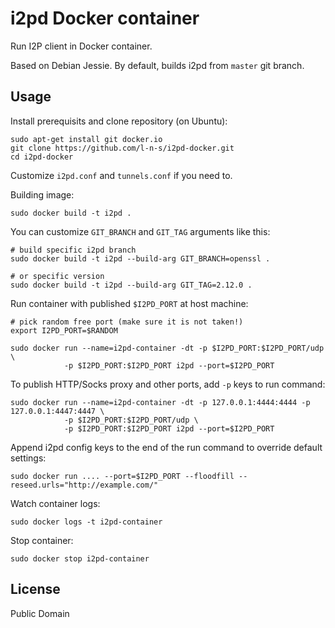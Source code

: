 i2pd Docker container
=====================

Run I2P client in Docker container.

Based on Debian Jessie. By default, builds i2pd from `master` git branch.

Usage
-----

Install prerequisits and clone repository (on Ubuntu):

    sudo apt-get install git docker.io
    git clone https://github.com/l-n-s/i2pd-docker.git
    cd i2pd-docker

Customize `i2pd.conf` and `tunnels.conf` if you need to.

Building image:

    sudo docker build -t i2pd . 

You can customize `GIT_BRANCH` and `GIT_TAG` arguments like this:

    # build specific i2pd branch
    sudo docker build -t i2pd --build-arg GIT_BRANCH=openssl . 

    # or specific version
    sudo docker build -t i2pd --build-arg GIT_TAG=2.12.0 .

Run container with published `$I2PD_PORT` at host machine:

    # pick random free port (make sure it is not taken!)
    export I2PD_PORT=$RANDOM
    
    sudo docker run --name=i2pd-container -dt -p $I2PD_PORT:$I2PD_PORT/udp \
                -p $I2PD_PORT:$I2PD_PORT i2pd --port=$I2PD_PORT

To publish HTTP/Socks proxy and other ports, add `-p` keys to run command:

    sudo docker run --name=i2pd-container -dt -p 127.0.0.1:4444:4444 -p 127.0.0.1:4447:4447 \
                -p $I2PD_PORT:$I2PD_PORT/udp \
                -p $I2PD_PORT:$I2PD_PORT i2pd --port=$I2PD_PORT

Append i2pd config keys to the end of the run command to override default settings:

    sudo docker run .... --port=$I2PD_PORT --floodfill --reseed.urls="http://example.com/"

Watch container logs:

    sudo docker logs -t i2pd-container

Stop container:

    sudo docker stop i2pd-container
    

License
-------

Public Domain
